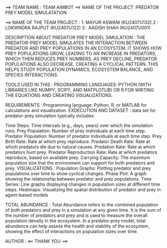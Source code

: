 ==> TEAM NAME : TEAM AIMBOT 
==> NAME OF THE PROJECT :PREDATOR PREY MODEL SIMULATATION

==> NAME OF THE TEAM PROJECT :
1: MAYUR ASWANI (KU2407U132)
2 : LOKWNDRA RAJPUT (KU2407U122)
3 : AADISH SHAH (KU2407U001)

DESCRIPTION ABOUT PREDATOR PREY MODEL SIMULATION :
THE PREDATOR-PREY MODEL SIMULATES THE INTERACTION BETWEEN PREDATOR AND PREY POPULATIONS IN AN ECOSYSTEM. IT SHOWS HOW PREY POPULATIONS GROW, LEADING TO AN INCREASE IN PREDATORS, WHICH THEN REDUCES PREY NUMBERS. AS PREY DECLINE, PREDATOR POPULATIONS ALSO DECREASE, CREATING A CYCLICAL PATTERN. THIS HELPS STUDY POPULATION DYNAMICS, ECOSYSTEM BALANCE, AND SPECIES INTERACTIONS.

TOOLS USED IN THIS :
PROGRAMMING LANGUAGES: PYTHON (WITH LIBRARIES LIKE NUMPY, SCIPY, AND MATPLOTLIB) OR R FOR WRITING THE EQUATIONS AND CREATING VISUALIZATIONS.

REQUIREMENTS :
Programming language: Python, R, or MATLAB for calculations and visualization.
EXDECUTION AND DATASET :
 data set for predator-prey simulation typically includes:

Time Steps: Time intervals (e.g., days, years) over which the simulation runs.
Prey Population: Number of prey individuals at each time step.
Predator Population: Number of predator individuals at each time step.
Prey Birth Rate: Rate at which prey reproduce.
Predator Death Rate: Rate at which predators die due to natural causes.
Predation Rate: Rate at which predators hunt prey.
Predator Reproduction Rate: Rate at which predators reproduce, based on available prey.
Carrying Capacity: The maximum population size that the environment can support for both predators and prey.
VISUALIZATIONS :
Population Graphs: Plotting predator and prey populations over time to show cyclical changes.
Phase Plot: A graph showing the relationship between predator and prey populations.
Time Series: Line graphs displaying changes in population sizes at different time steps.
Heatmaps: Visualizing the spatial distribution of predator and prey in agent-based models


TOTAL ABUNDANCE : 
Total Abundance refers to the combined population of both predators and prey in a simulation at any given time. It is the sum of the number of predators and prey and is used to measure the overall population density in the ecosystem. In a predator-prey model, total abundance can help assess the health and stability of the ecosystem, showing the effect of interactions on population sizes over time.

AUTHOR :
<== THANK YOU ==>


